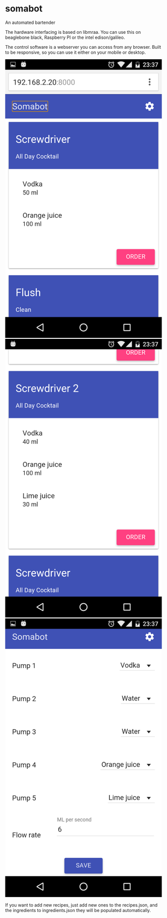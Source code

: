 # somabot
An automated bartender 

The hardware interfacing is based on libmraa. You can use this on beaglebone black, Raspberry PI or the intel edison/galileo. 

The control software is a webserver you can access from any browser. Built to be responsive, so you can use it either on your mobile or desktop. 

![](https://github.com/eswarm/somabot/blob/master/screens/home.png)
![](https://github.com/eswarm/somabot/blob/master/screens/home2.png)
![](https://github.com/eswarm/somabot/blob/master/screens/settings.png)


If you want to add new recipes, just add new ones to the recipes.json, and the ingredients to ingredients.json they will be populated automatically.

